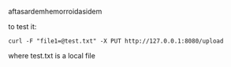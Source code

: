 aftasardemhemorroidasidem

to test it:


````curl -F "file1=@test.txt" -X PUT http://127.0.0.1:8080/upload````

where test.txt is a local file
